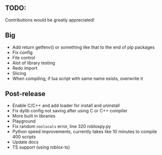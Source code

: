 ## TODO:
Contributions would be greatly appreciated!

## Big
- Add return getfenv() or something like that to the end of pip packages 
- Fix config
- File control
- Alot of library testing
- Redo import
- Slicing
- When compiling, if lua script with same name exists, overwrite it

## Post-release
- Enable C/C++ and add loader for install and uninstall
- Fix dylib config not saving after using C or C++ compiler 
- More built in libraries
- Playground
- Fix random `nonlocals` error, line 320 robloxpy.py
- Python speed improvements, currently takes like 10 minutes to compile 400 scripts
- Update docs
- TS support (using roblox-ts)